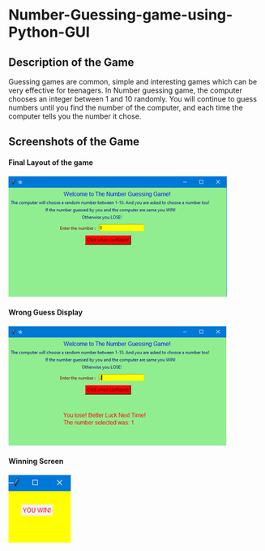 # Number-Guessing-game-using-Python-GUI
## Description of the Game
Guessing games are common, simple and interesting games which can be very effective for teenagers. In Number guessing game, the computer chooses an integer between 1 and 10 randomly. You will continue to guess numbers until you find the number of the computer, and each time the computer tells you the number it chose.

## Screenshots of the Game

#### Final Layout of the game
<img src="Images/Image1.png">

#### Wrong Guess Display
<img src="Images/Image2.png">

#### Winning Screen
<img src="Images/Image3.png">